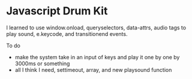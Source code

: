 # Javascript Drum Kit

I learned to use window.onload, queryselectors, data-attrs, audio tags to play
sound, e.keycode, and transitionend events.

To do
- make the system take in an input of keys and play it one by one by 3000ms or something
- all I think I need, settimeout, array, and new playsound function



